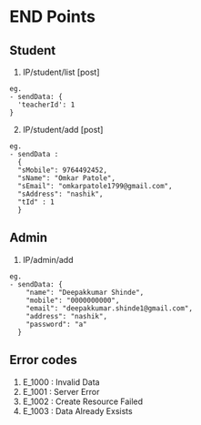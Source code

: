 # END Points

## Student

1. IP/student/list [post]

```
eg.
- sendData: {
  'teacherId': 1
}
```

2. IP/student/add [post]

```
eg.
- sendData :
  {
  "sMobile": 9764492452,
  "sName": "Omkar Patole",
  "sEmail": "omkarpatole1799@gmail.com",
  "sAddress": "nashik",
  "tId" : 1
  }
```

## Admin
1. IP/admin/add
```
eg.
- sendData: {
    "name": "Deepakkumar Shinde",
    "mobile": "0000000000",
    "email": "deepakkumar.shinde1@gmail.com",
    "address": "nashik",
    "password": "a"
  }
```

## Error codes
1. E_1000 : Invalid Data
2. E_1001 : Server Error
3. E_1002 : Create Resource Failed
4. E_1003 : Data Already Exsists